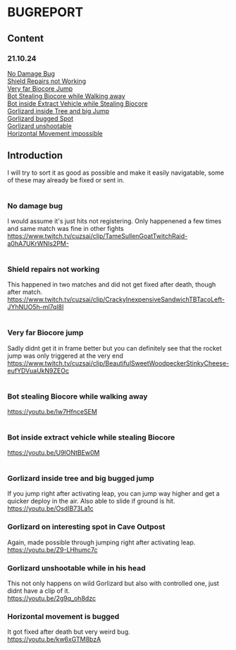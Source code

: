 # BUGREPORT
## Content
### 21.10.24
[No Damage Bug](#no-damage-bug)<br>
[Shield Repairs not Working](#Shield-repairs-not-working)<br>
[Very far Biocore Jump](#Very-far-Biocore-jump)<br>
[Bot Stealing Biocore while Walking away](#Bot-stealing-Biocore-while-walking-away)<br>
[Bot inside Extract Vehicle while Stealing Biocore](#Bot-inside-extract-vehicle-while-stealing-Biocore)<br>
[Gorlizard inside Tree and big Jump](#Gorlizard-inside-tree-and-big-bugged-jump)<br>
[Gorlizard bugged Spot](#Gorlizard-on-interesting-spot-in-Cave-Outpost)<br>
[Gorlizard unshootable](#Gorlizard-unshootable-while-in-his-head)<br>
[Horizontal Movement impossible](#Horizontal-movement-is-bugged)<br>




## Introduction
I will try to sort it as good as possible and make it easily navigatable, some of these may already be fixed or sent in.
<br>
<br>

### No damage bug
I would assume it's just hits not registering. Only happenened a few times and same match was fine in other fights <br>
https://www.twitch.tv/cuzsai/clip/TameSullenGoatTwitchRaid-a0hA7UKrWNIs2PM-
<br><br>
### Shield repairs not working
This happened in two matches and did not get fixed after death, though after match.<br>
https://www.twitch.tv/cuzsai/clip/CrackyInexpensiveSandwichTBTacoLeft-JYhNUO5h-ml7ql8I
<br><br>
### Very far Biocore jump
Sadly didnt get it in frame better but you can definitely see that the rocket jump was only triggered at the very end<br>
https://www.twitch.tv/cuzsai/clip/BeautifulSweetWoodpeckerStinkyCheese-eufYDVuaUkN9ZEOc
<br><br>
### Bot stealing Biocore while walking away
https://youtu.be/Iw7HfnceSEM
<br><br>
### Bot inside extract vehicle while stealing Biocore
https://youtu.be/U9lONtBEw0M
<br><br>
### Gorlizard inside tree and big bugged jump
If you jump right after activating leap, you can jump way higher and get a quicker deploy in the air. Also able to slide if ground is hit.<br>
https://youtu.be/OsdIB73La1c
### Gorlizard on interesting spot in Cave Outpost
Again, made possible through jumping right after activating leap.<br>
https://youtu.be/Z9-LHhumc7c
### Gorlizard unshootable while in his head
This not only happens on wild Gorlizard but also with controlled one, just didnt have a clip of it.<br>
https://youtu.be/2g9q_oh8dzc
### Horizontal movement is bugged
It got fixed after death but very weird bug.<br>
https://youtu.be/kw6xGTM8bzA
